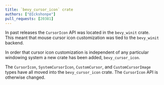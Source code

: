 ```yaml
---
title: `bevy_cursor_icon` crate
authors: ["@Ickshonpe"]
pull_requests: [20381]
---
```


In past releases the `CursorIcon` API was located in the `bevy_winit` crate. This meant that mouse cursor icon customization was tied to the `bevy_winit` backend.

In order that cursor icon customization is independent of any particular windowing system a new crate has been added, `bevy_cursor_icon`. 

The `CursorIcon`, `SystemCursorIcon`, `CustomCursor`, and `CustomCursorImage` types have all moved into the `bevy_cursor_icon` crate. The `CursorIcon` API is otherwise changed.
